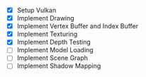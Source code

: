 - [x] Setup Vulkan
- [x] Implement Drawing
- [x] Implement Vertex Buffer and Index Buffer
- [x] Implement Texturing
- [x] Implement Depth Testing
- [ ] Implement Model Loading
- [ ] Implement Scene Graph
- [ ] Implement Shadow Mapping

